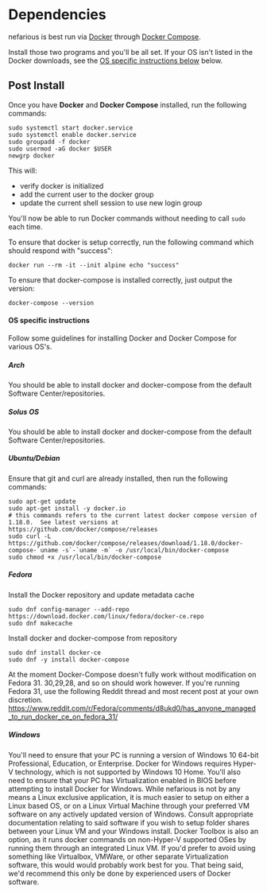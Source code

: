 # Dependencies

nefarious is best run via [Docker](https://docs.docker.com/install/) through [Docker Compose](https://docs.docker.com/compose/).

Install those two programs and you'll be all set. If your OS isn't listed in the Docker downloads, see the [OS specific instructions below](#os-specific-instructions) below.

## Post Install

Once you have **Docker** and **Docker Compose** installed, run the following commands:
    
    sudo systemctl start docker.service
    sudo systemctl enable docker.service
    sudo groupadd -f docker
    sudo usermod -aG docker $USER
    newgrp docker

This will:

- verify docker is initialized
- add the current user to the docker group
- update the current shell session to use new login group

You'll now be able to run Docker commands without needing to call `sudo` each time.

To ensure that docker is setup correctly,  run the following command which should respond with "success":

    docker run --rm -it --init alpine echo "success"
    
To ensure that docker-compose is installed correctly, just output the version:

    docker-compose --version

#### OS specific instructions

Follow some guidelines for installing Docker and Docker Compose for various OS's.

##### Arch

You should be able to install docker and docker-compose from the default Software Center/repositories.

##### Solus OS

You should be able to install docker and docker-compose from the default Software Center/repositories.

##### Ubuntu/Debian

Ensure that git and curl are already installed, then run the following commands:

    sudo apt-get update
    sudo apt-get install -y docker.io
    # this commands refers to the current latest docker compose version of 1.18.0.  See latest versions at https://github.com/docker/compose/releases
    sudo curl -L https://github.com/docker/compose/releases/download/1.18.0/docker-compose-`uname -s`-`uname -m` -o /usr/local/bin/docker-compose
    sudo chmod +x /usr/local/bin/docker-compose

##### Fedora

Install the Docker repository and update metadata cache

    sudo dnf config-manager --add-repo https://download.docker.com/linux/fedora/docker-ce.repo
    sudo dnf makecache

Install docker and docker-compose from repository

    sudo dnf install docker-ce
    sudo dnf -y install docker-compose

At the moment Docker-Compose doesn't fully work without modification on Fedora 31.  30,29,28, and so on should work however.  If you're running Fedora 31, use the following Reddit thread and most recent post at your own discretion. 
https://www.reddit.com/r/Fedora/comments/d8ukd0/has_anyone_managed_to_run_docker_ce_on_fedora_31/

##### Windows

You'll need to ensure that your PC is running a version of Windows 10 64-bit Professional, Education, or Enterprise.
Docker for Windows requires Hyper-V technology, which is not supported by Windows 10 Home.
You'll also need to ensure that your PC has Virtualization enabled in BIOS before attempting to install Docker for Windows.
While nefarious is not by any means a Linux exclusive application, it is much easier to setup on either a Linux based OS, or on a Linux Virtual Machine through your preferred VM software on any actively updated version of Windows.
Consult appropriate documentation relating to said software if you wish to setup folder shares between your Linux VM and your Windows install.  Docker Toolbox is also an option, as it runs docker commands on non-Hyper-V supported OSes by running them through an integrated Linux VM.
If you'd prefer to avoid using something like Virtualbox, VMWare, or other separate Virtualization software, this would would probably work best for you.
That being said, we'd recommend this only be done by experienced users of Docker software.

